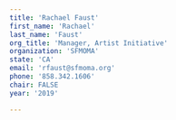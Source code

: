 ```yaml
---
title: 'Rachael Faust'
first_name: 'Rachael'
last_name: 'Faust'
org_title: 'Manager, Artist Initiative'
organization: 'SFMOMA'
state: 'CA'
email: 'rfaust@sfmoma.org'
phone: '858.342.1606'
chair: FALSE
year: '2019'

---
```

